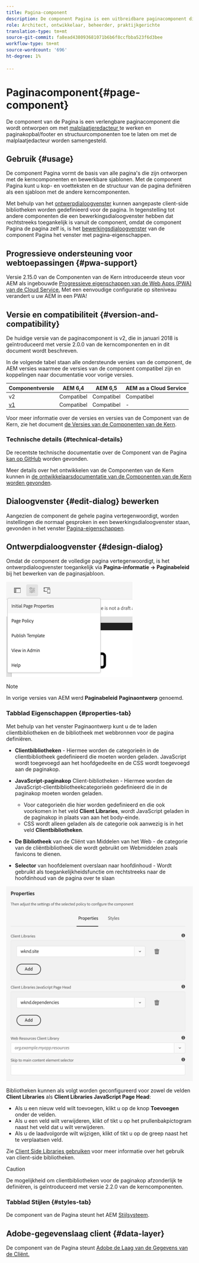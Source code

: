 ```yaml
---
title: Pagina-component
description: De component Pagina is een uitbreidbare paginacomponent die wordt ontworpen om met de malplaatjeredacteur te werken en paginakopbal/footer en structuurcomponenten toe te laten om met de malplaatjedacteur worden samengesteld.
role: Architect, ontwikkelaar, beheerder, praktijkgerichte
translation-type: tm+mt
source-git-commit: fa8ead438093681071b6b6f8ccfbba523f6d3bee
workflow-type: tm+mt
source-wordcount: '696'
ht-degree: 1%

---
```



# Paginacomponent{#page-component}

De component van de Pagina is een verlengbare paginacomponent die wordt ontworpen om met [malplaatjeredacteur ](https://docs.adobe.com/content/help/en/experience-manager-cloud-service/sites/authoring/features/templates.html) te werken en paginakopbal/footer en structuurcomponenten toe te laten om met de malplaatjedacteur worden samengesteld.

## Gebruik {#usage}

De component Pagina vormt de basis van alle pagina&#39;s die zijn ontworpen met de kerncomponenten en bewerkbare sjablonen. Met de component Pagina kunt u kop- en voetteksten en de structuur van de pagina definiëren als een sjabloon met de andere kerncomponenten.

Met behulp van het [ontwerpdialoogvenster](#design-dialog) kunnen aangepaste client-side bibliotheken worden gedefinieerd voor de pagina. In tegenstelling tot andere componenten die een bewerkingsdialoogvenster hebben dat rechtstreeks toegankelijk is vanuit de component, omdat de component Pagina de pagina zelf is, is het [bewerkingsdialoogvenster](#edit-dialog) van de component Pagina het venster met pagina-eigenschappen.

## Progressieve ondersteuning voor webtoepassingen {#pwa-support}

Versie 2.15.0 van de Componenten van de Kern introduceerde steun voor AEM als ingebouwde [Progressieve eigenschappen van de Web Apps (PWA) van de Cloud Service.](https://experienceleague.adobe.com/docs/experience-manager-cloud-service/sites/authoring/features/enable-pwa.html) Met een eenvoudige configuratie op siteniveau verandert u uw AEM in een PWA!

## Versie en compatibiliteit {#version-and-compatibility}

De huidige versie van de paginacomponent is v2, die in januari 2018 is geïntroduceerd met versie 2.0.0 van de kerncomponenten en in dit document wordt beschreven.

In de volgende tabel staan alle ondersteunde versies van de component, de AEM versies waarmee de versies van de component compatibel zijn en koppelingen naar documentatie voor vorige versies.

| Componentversie | AEM 6,4 | AEM 6,5 | AEM as a Cloud Service |
|---|---|---|---|
| v2 | Compatibel | Compatibel | Compatibel |
| [v1](v1/page-v1.md) | Compatibel | Compatibel | - |

Voor meer informatie over de versies en versies van de Component van de Kern, zie het document [de Versies van de Componenten van de Kern](/help/versions.md).

### Technische details {#technical-details}

De recentste technische documentatie over de Component van de Pagina [kan op GitHub](https://adobe.com/go/aem_cmp_tech_page_v2) worden gevonden.

Meer details over het ontwikkelen van de Componenten van de Kern kunnen in [de ontwikkelaarsdocumentatie van de Componenten van de Kern worden gevonden](/help/developing/overview.md).

## Dialoogvenster {#edit-dialog} bewerken

Aangezien de component de gehele pagina vertegenwoordigt, worden instellingen die normaal gesproken in een bewerkingsdialoogvenster staan, gevonden in het venster [Pagina-eigenschappen](https://docs.adobe.com/content/help/en/experience-manager-cloud-service/sites/authoring/fundamentals/page-properties.html).

## Ontwerpdialoogvenster {#design-dialog}

Omdat de component de volledige pagina vertegenwoordigt, is het ontwerpdialoogvenster toegankelijk via **Pagina-informatie -> Paginabeleid** bij het bewerken van de paginasjabloon.

![Paginabeleid](/help/assets/page-policy.png)

>[!NOTE]
>
>In vorige versies van AEM werd **Paginabeleid** **Paginaontwerp** genoemd.

### Tabblad Eigenschappen {#properties-tab}

Met behulp van het venster Paginaontwerp kunt u de te laden clientbibliotheken en de bibliotheek met webbronnen voor de pagina definiëren.

* **Clientbibliotheken**  - Hiermee worden de categorieën in de clientbibliotheek gedefinieerd die moeten worden geladen. JavaScript wordt toegevoegd aan het hoofdgedeelte en de CSS wordt toegevoegd aan de paginakop.
* **JavaScript-paginakop**  Client-bibliotheken - Hiermee worden de JavaScript-clientbibliotheekcategorieën gedefinieerd die in de paginakop moeten worden geladen.
   * Voor categorieën die hier worden gedefinieerd en die ook voorkomen in het veld **Client Libraries**, wordt JavaScript geladen in de paginakop in plaats van aan het body-einde.
   * CSS wordt alleen geladen als de categorie ook aanwezig is in het veld **Clientbibliotheken**.

* **De Bibliotheek**  van de Cliënt van Middelen van het Web - de categorie van de cliëntbibliotheek die wordt gebruikt om Webmiddelen zoals favicons te dienen.

* **Selector**  van hoofdelement overslaan naar hoofdinhoud - Wordt gebruikt als toegankelijkheidsfunctie om rechtstreeks naar de hoofdinhoud van de pagina over te slaan

![Dialoogvenster Pagina-componentontwerp](/help/assets/page-design.png)

Bibliotheken kunnen als volgt worden geconfigureerd voor zowel de velden **Client Libraries** als **Client Libraries JavaScript Page Head**:

* Als u een nieuw veld wilt toevoegen, klikt u op de knop **Toevoegen** onder de velden.
* Als u een veld wilt verwijderen, klikt of tikt u op het prullenbakpictogram naast het veld dat u wilt verwijderen.
* Als u de laadvolgorde wilt wijzigen, klikt of tikt u op de greep naast het te verplaatsen veld.

Zie [Client Side Libraries gebruiken](https://helpx.adobe.com/experience-manager/6-5/sites/developing/using/clientlibs.html) voor meer informatie over het gebruik van client-side bibliotheken.

>[!CAUTION]
>
>De mogelijkheid om clientbibliotheken voor de paginakop afzonderlijk te definiëren, is geïntroduceerd met versie 2.2.0 van de kerncomponenten.

### Tabblad Stijlen {#styles-tab}

De component van de Pagina steunt het AEM [Stijlsysteem](/help/get-started/authoring.md#component-styling).

## Adobe-gegevenslaag client {#data-layer}

De component van de Pagina steunt [Adobe de Laag van de Gegevens van de Cliënt.](/help/developing/data-layer/overview.md)
